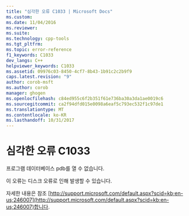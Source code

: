 ```yaml
---
title: "심각한 오류 C1033 | Microsoft Docs"
ms.custom: 
ms.date: 11/04/2016
ms.reviewer: 
ms.suite: 
ms.technology: cpp-tools
ms.tgt_pltfrm: 
ms.topic: error-reference
f1_keywords: C1033
dev_langs: C++
helpviewer_keywords: C1033
ms.assetid: 09976c03-8450-4cf7-8b43-1b91c2c2b9f9
caps.latest.revision: "9"
author: corob-msft
ms.author: corob
manager: ghogen
ms.openlocfilehash: c84ed955c6f2b351f61e736ba30a3da1ae0019c6
ms.sourcegitcommit: ca2f94dfd015e0098a6eaf5c793ec532f1c97de1
ms.translationtype: MT
ms.contentlocale: ko-KR
ms.lasthandoff: 10/31/2017
---
```

# <a name="fatal-error-c1033"></a>심각한 오류 C1033
프로그램 데이터베이스 pdb를 열 수 없습니다.  
  
 이 오류는 디스크 오류로 인해 발생할 수 있습니다.  
  
  
 자세한 내용은 참조 [http://support.microsoft.com/default.aspx?scid=kb;en-us;246007](http://support.microsoft.com/default.aspx?scid=kb;en-us;246007)합니다.